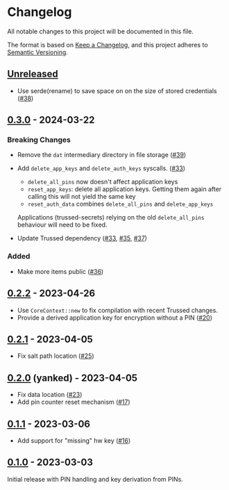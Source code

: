 <!--
Copyright (C) Nitrokey GmbH
SPDX-License-Identifier: CC0-1.0
-->

# Changelog
All notable changes to this project will be documented in this file.

The format is based on [Keep a Changelog](https://keepachangelog.com/en/1.0.0/),
and this project adheres to [Semantic Versioning](https://semver.org/spec/v2.0.0.html).

## [Unreleased][]

- Use serde(rename) to save space on on the size of stored credentials ([#38][])

[#38]: https://github.com/trussed-dev/trussed-auth/pull/38

[Unreleased]: https://github.com/trussed-dev/trussed-auth/compare/v0.3.0...HEAD

## [0.3.0][] - 2024-03-22

[0.3.0]: https://github.com/trussed-dev/trussed-auth/releases/tag/v0.3.0

### Breaking Changes

- Remove the `dat` intermediary directory in file storage ([#39][])
- Add `delete_app_keys` and `delete_auth_keys` syscalls. ([#33][])

  - `delete_all_pins` now doesn't affect application keys
  - `reset_app_keys`: delete all application keys. Getting them again after calling this will not yield the same key
  - `reset_auth_data` combines `delete_all_pins` and `delete_app_keys`

  Applications (trussed-secrets) relying on the old `delete_all_pins` behaviour will need to be fixed.
- Update Trussed dependency ([#33][], [#35][], [#37][])

### Added

- Make more items public ([#36][])

[#33]: https://github.com/trussed-dev/trussed-auth/pull/33
[#35]: https://github.com/trussed-dev/trussed-auth/pull/35
[#36]: https://github.com/trussed-dev/trussed-auth/pull/36
[#37]: https://github.com/trussed-dev/trussed-auth/pull/37
[#39]: https://github.com/trussed-dev/trussed-auth/pull/39

## [0.2.2][] - 2023-04-26

- Use `CoreContext::new` to fix compilation with recent Trussed changes.
- Provide a derived application key for encryption without a PIN ([#20][])

[#20]: https://github.com/trussed-dev/trussed-auth/issues/20
[0.2.2]: https://github.com/trussed-dev/trussed-auth/releases/tag/v0.2.2

## [0.2.1][] - 2023-04-05

- Fix salt path location ([#25][])

[#25]: https://github.com/trussed-dev/trussed-auth/pull/25
[0.2.1]: https://github.com/trussed-dev/trussed-auth/releases/tag/v0.2.1

## [0.2.0][] (yanked) - 2023-04-05

- Fix data location ([#23][])
- Add pin counter reset mechanism ([#17][])

[#23]: https://github.com/trussed-dev/trussed-auth/pull/23
[#17]: https://github.com/trussed-dev/trussed-auth/pull/17
[0.2.0]: https://github.com/trussed-dev/trussed-auth/releases/tag/v0.2.0

## [0.1.1][] - 2023-03-06

- Add support for "missing" hw key ([#16][])

[#16]: https://github.com/trussed-dev/trussed-auth/pull/16
[0.1.1]: https://github.com/trussed-dev/trussed-auth/releases/tag/v0.1.1

## [0.1.0][] - 2023-03-03

Initial release with PIN handling and key derivation from PINs.

[0.1.0]: https://github.com/trussed-dev/trussed-auth/releases/tag/v0.1.0

